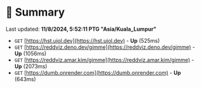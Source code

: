 # 📖 Summary
Last updated: **11/8/2024, 5:52:11 PTG "Asia/Kuala_Lumpur"**

- `GET` [https://hst.ujol.dev](https://hst.ujol.dev) - **Up** (525ms)
- `GET` [https://reddviz.deno.dev/gimme](https://reddviz.deno.dev/gimme) - **Up** (1056ms)
- `GET` [https://reddviz.amar.kim/gimme](https://reddviz.amar.kim/gimme) - **Up** (2073ms)
- `GET` [https://dumb.onrender.com](https://dumb.onrender.com) - **Up** (643ms)
